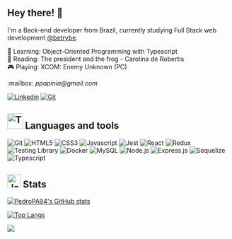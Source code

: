 ## Hey there! 👋

I'm a Back-end developer from Brazil, currently studying Full Stack web development [@betrybe](https://github.com/betrybe).

📓 Learning: Object-Oriented Programming with Typescript  
📖 Reading: The president and the frog - Carolina de Robertis  
🎮 Playing: XCOM: Enemy Unknown (PC)  

<div align="left">
<p> :mailbox: <i>ppapinia@gmail.com</i></p>
<a href='https://www.linkedin.com/in/pedro-papini-de-araujo/'><img src='https://img.shields.io/badge/LinkedIn-0077B5?style=for-the-badge&logo=linkedin&logoColor=white' alt='Linkedin' /></a> 
<a href='https://pedropa94.github.io/'><img src='https://img.shields.io/badge/-Portfolio-orange?style=for-the-badge&logoColor=white' alt='Git' /></a>
</div>

## <img src='https://media4.giphy.com/media/WUlplcMpOCEmTGBtBW/giphy.gif?cid=ecf05e47titjn7zgwqfuqw951hurz0fq9xj3630z78pkdbbq&rid=giphy.gif&ct=s' alt='Typing cat' width="35" height="auto" />   Languages and tools

<div>
    <img src='https://img.shields.io/badge/GIT-E44C30?style=for-the-badge&logo=git&logoColor=white' alt='Git' />
    <img src='https://img.shields.io/badge/HTML5-E34F26?style=for-the-badge&logo=html5&logoColor=white' alt='HTML5' />
    <img src='https://img.shields.io/badge/CSS3-1572B6?style=for-the-badge&logo=css3&logoColor=white' alt='CSS3' />
    <img src='https://img.shields.io/badge/JavaScript-F7DF1E?style=for-the-badge&logo=javascript&logoColor=black' alt='Javascript' />
    <img src='https://img.shields.io/badge/Jest-C21325?style=for-the-badge&logo=jest&logoColor=white' alt='Jest' />
    <img src='https://camo.githubusercontent.com/bc36950d6c166f5696b1125829b4ee56992aa40c4bf0b6f1f5d262795d5192d7/68747470733a2f2f696d672e736869656c64732e696f2f62616467652f52656163742d3331413846463f7374796c653d666f722d7468652d6261646765266c6f676f3d7265616374266c6f676f436f6c6f723d626c61636b' alt='React' />
    <img src='https://img.shields.io/badge/Redux-593D88?style=for-the-badge&logo=redux&logoColor=white' alt='Redux' />
    <img src='https://img.shields.io/badge/-TestingLibrary-%23E33332?style=for-the-badge&logo=testing-library&logoColor=white' alt='Testing Library' />
    <img src='https://img.shields.io/badge/Docker-2CA5E0?style=for-the-badge&logo=docker&logoColor=white' alt='Docker' />
    <img src='https://img.shields.io/badge/MySQL-005C84?style=for-the-badge&logo=mysql&logoColor=white' alt='MySQL' />
    <img src='https://img.shields.io/badge/Node.js-339933?style=for-the-badge&logo=nodedotjs&logoColor=white' alt='Node.js' />
    <img src='https://img.shields.io/badge/express.js-%23404d59.svg?style=for-the-badge&logo=express&logoColor=%2361DAFB' alt='Express.js' />
    <img src='https://img.shields.io/badge/Sequelize-52B0E7?style=for-the-badge&logo=Sequelize&logoColor=white' alt='Sequelize' />
    <img src='https://img.shields.io/badge/TypeScript-007ACC?style=for-the-badge&logo=typescript&logoColor=white' alt='Typescript' />
</div>

## <img src='https://media3.giphy.com/media/cjExA4kq4KVFtkMLUH/giphy.gif?cid=790b761170de37c2882a8ccd2a4b2994cf616d28b5e5b55d&rid=giphy.gif&ct=s' alt='Jake the dog' width="30" height="auto" />  Stats
[![PedroPA94's GitHub stats](https://github-readme-stats.vercel.app/api?username=PedroPA94&show_icons=true&theme=gruvbox)](https://github.com/anuraghazra/github-readme-stats)

[![Top Langs](https://github-readme-stats.vercel.app/api/top-langs/?username=PedroPA94&theme=gruvbox&layout=compact)](https://github.com/anuraghazra/github-readme-stats)


![](https://komarev.com/ghpvc/?username=PedroPA94&color=d4a12d)

<!--
<a href='https://www.codewars.com/users/PedroPA94'><img src='https://www.codewars.com/users/PedroPA94/badges/micro' alt='Codewars badge'/></a>
-->

<!--
<table width="320px">
    <tbody>
        <tr valign="top">
            <td width="80px" align="center">
              <span>Git</span><br>
              <img height="32px" src="https://github.com/devicons/devicon/blob/master/icons/git/git-plain.svg">
            </td>
            <td width="80px" align="center">
              <span>HTML</span><br>
              <img height="32" src="https://github.com/devicons/devicon/blob/master/icons/html5/html5-plain.svg">
            </td>
            <td width="80px" align="center">
              <span>CSS</span><br>
              <img height="32" src="https://github.com/devicons/devicon/blob/master/icons/css3/css3-plain.svg">
            </td>
            <td width="80px" align="center">
              <span>Javascript</span><br>
              <img height="32px" src="https://github.com/devicons/devicon/blob/master/icons/javascript/javascript-plain.svg">
            </td>
            <td width="80px" align="center">
              <span>Jest</span><br>
              <img height="32px" src="https://github.com/devicons/devicon/blob/master/icons/jest/jest-plain.svg">
            </td>
            <td width="80px" align="center">
              <span>React</span><br>
              <img height="32px" src="https://github.com/devicons/devicon/blob/master/icons/react/react-original.svg">
            </td>
            <td width="80px" align="center">
              <span>Redux</span><br>
              <img height="32px" src="https://github.com/devicons/devicon/blob/master/icons/redux/redux-original.svg">
            </td>
            <td width="80px" align="center">
              <span>Docker</span><br>
              <img height="32px" src="https://github.com/devicons/devicon/blob/master/icons/docker/docker-plain.svg">
            </td>
            <td width="80px" align="center">
              <span>MySQL</span><br>
              <img height="32px" src="https://github.com/devicons/devicon/blob/master/icons/mysql/mysql-plain.svg">
            </td>
            <td width="80px" align="center">
              <span>Node.js</span><br>
              <img height="32px" src="https://github.com/devicons/devicon/blob/master/icons/nodejs/nodejs-plain.svg">
            </td>
        </tr>
    </tbody>
</table>


-->


<!--
**PedroPA94/PedroPA94** is a ✨ _special_ ✨ repository because its `README.md` (this file) appears on your GitHub profile.

Here are some ideas to get you started:

- 🔭 I’m currently working on ...
- 🌱 I’m currently learning ...
- 👯 I’m looking to collaborate on ...
- 🤔 I’m looking for help with ...
- 💬 Ask me about ...
- 📫 How to reach me: ...
- 😄 Pronouns: ...
- ⚡ Fun fact: ...
-->

